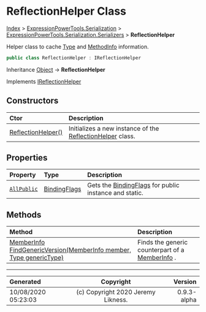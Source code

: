 ﻿# ReflectionHelper Class

[Index](../index.md) > [ExpressionPowerTools.Serialization](ExpressionPowerTools.Serialization.a.md) > [ExpressionPowerTools.Serialization.Serializers](ExpressionPowerTools.Serialization.Serializers.n.md) > **ReflectionHelper**

Helper class to cache [Type](https://docs.microsoft.com/dotnet/api/system.type) and [MethodInfo](https://docs.microsoft.com/dotnet/api/system.reflection.methodinfo) information.

```csharp
public class ReflectionHelper : IReflectionHelper
```

Inheritance [Object](https://docs.microsoft.com/dotnet/api/system.object) → **ReflectionHelper**

Implements  [IReflectionHelper](ExpressionPowerTools.Serialization.Signatures.IReflectionHelper.i.md) 

## Constructors

| Ctor | Description |
| :-- | :-- |
| [ReflectionHelper()](ExpressionPowerTools.Serialization.Serializers.ReflectionHelper.ctor.md#reflectionhelper) | Initializes a new instance of the [ReflectionHelper](ExpressionPowerTools.Serialization.Serializers.ReflectionHelper.cs.md) class. |
## Properties

| Property | Type | Description |
| :-- | :-- | :-- |
| [`AllPublic`](ExpressionPowerTools.Serialization.Serializers.ReflectionHelper.AllPublic.prop.md) | [BindingFlags](https://docs.microsoft.com/dotnet/api/system.reflection.bindingflags) | Gets the [BindingFlags](https://docs.microsoft.com/dotnet/api/system.reflection.bindingflags) for public instance and static. |

## Methods

| Method | Description |
| :-- | :-- |
| [MemberInfo FindGenericVersion(MemberInfo member, Type genericType)](ExpressionPowerTools.Serialization.Serializers.ReflectionHelper.FindGenericVersion.m.md) | Finds the generic counterpart of a [MemberInfo](https://docs.microsoft.com/dotnet/api/system.reflection.memberinfo) . |

---

| Generated | Copyright | Version |
| :-- | :-: | --: |
| 10/08/2020 05:23:03 | (c) Copyright 2020 Jeremy Likness. | 0.9.3-alpha |
